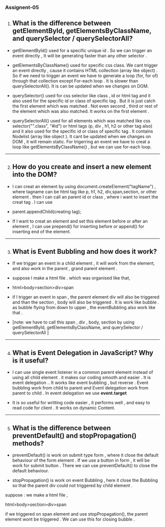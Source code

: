 ### Assignent-05

1. ## What is the difference between **getElementById, getElementsByClassName, and querySelector / querySelectorAll**?

- getElementById() used for a specific unique id . So we can trigger an event directly , It will be generating faster than any other selector . 

- getElementsByClassName() used for specific css class. We cant trigger an event directly , cause it contains HTML collection (array like object) . So if we need to trigger an event we have to generate a loop (for, for of) through that collection except For-each loop . It is slower than querySelectorAll(). It is can be updated when we changes on DOM.

- querySelector() used for css selector like class , id or html tag and it also used for the specific id or class of specific tag  . But it is just catch the first element which was matched . Not even second , third or rest of the element which was also matched. It works on the first element .

- querySelectorAll() used for all elements which was matched like css selector("".class", "#id") or html tags (p, div , h1, h2 or other tag also) and it also used for the specific id or class of specific tag  . It contains Nodelist (array like object ). It cant be updated when we changes on DOM , it will remain static. For trigerring an event we have to creat a loop like getElementsByClassName() , but we can use for-each loop.

--- 

2. ## How do you **create and insert a new element into the DOM**?

- I can creat an element by using document.createElement("tagName") , where tagname can be html tag like p, h1, h2, div,span,section, or other element . then I can call an parent id or class , where i want to insert the creat tag . I can use


- parent.appendChild(creating tag); 

- If I want to creat an element and set this element before or after an element , I can use prepend() for inserting before  or append() for inserting end of the element.

---

3. ## What is **Event Bubbling** and how does it work?

- If we trigger an event  in a child element , it will work from the element, and also work in the parent , grand parent element . 

- suppose I make a html file . which was organised like that,

- html>body>section>div>span 

- if I trigger an event in span , the parent element div will also be triggered and than the section , body will also be triggered . It is work like bubble . as bubble flying from down to upper , the eventBubbling also work like that .


- [note: we have to call this span , div , body, section by using getElementById, getElementsByClassName, and querySelector / querySelectorAll ]


---

4. ## What is **Event Delegation** in JavaScript? Why is it useful?

- I can use single event listener in a common parent element instead of using all child element . it makes our coding smooth and easier . It is event delegation .. It works like event bubbling , but reverse . Event bubbling work from child to parent and Event delegation work from parent to child . In event delegation we use **event.target**

- It is so useful for writting code easier , it performs well , and easy to read code for client . It works on dynamic Content.

---

5. ## What is the difference between **preventDefault() and stopPropagation()** methods?

- preventDefault() is work on submit type form , where it close the default behaviour of the form element . If we use a button in form , it will be work for submit button . There we can use preventDefault() to close the default behaviour.


- stopPropagation() is work on event Bubbling , here it close the  Bubbling so that the parent div could not triggered by child element . 

 suppose : we make a html file ,

 html>body>section>div>span 

 if we triggered on span element and use stopPropagation(), the parent element wont be triggered . We can use this for closing bubble .


